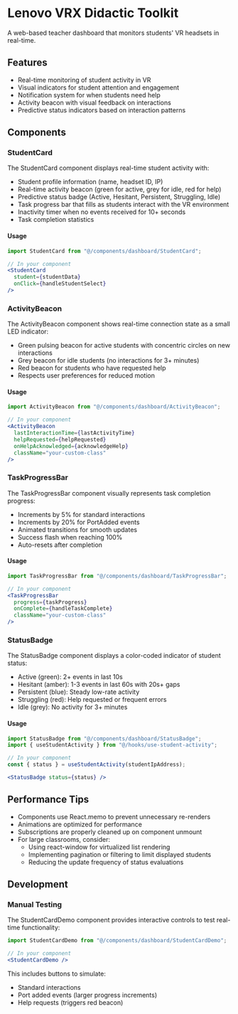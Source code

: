 
# Lenovo VRX Didactic Toolkit

A web-based teacher dashboard that monitors students' VR headsets in real-time.

## Features

- Real-time monitoring of student activity in VR
- Visual indicators for student attention and engagement
- Notification system for when students need help
- Activity beacon with visual feedback on interactions
- Predictive status indicators based on interaction patterns

## Components

### StudentCard

The StudentCard component displays real-time student activity with:

- Student profile information (name, headset ID, IP)
- Real-time activity beacon (green for active, grey for idle, red for help)
- Predictive status badge (Active, Hesitant, Persistent, Struggling, Idle)
- Task progress bar that fills as students interact with the VR environment
- Inactivity timer when no events received for 10+ seconds
- Task completion statistics

#### Usage

```jsx
import StudentCard from "@/components/dashboard/StudentCard";

// In your component
<StudentCard 
  student={studentData} 
  onClick={handleStudentSelect} 
/>
```

### ActivityBeacon

The ActivityBeacon component shows real-time connection state as a small LED indicator:

- Green pulsing beacon for active students with concentric circles on new interactions
- Grey beacon for idle students (no interactions for 3+ minutes)
- Red beacon for students who have requested help
- Respects user preferences for reduced motion

#### Usage

```jsx
import ActivityBeacon from "@/components/dashboard/ActivityBeacon";

// In your component
<ActivityBeacon
  lastInteractionTime={lastActivityTime}
  helpRequested={helpRequested}
  onHelpAcknowledged={acknowledgeHelp}
  className="your-custom-class"
/>
```

### TaskProgressBar

The TaskProgressBar component visually represents task completion progress:

- Increments by 5% for standard interactions
- Increments by 20% for PortAdded events
- Animated transitions for smooth updates
- Success flash when reaching 100%
- Auto-resets after completion

#### Usage

```jsx
import TaskProgressBar from "@/components/dashboard/TaskProgressBar";

// In your component
<TaskProgressBar
  progress={taskProgress}
  onComplete={handleTaskComplete}
  className="your-custom-class"
/>
```

### StatusBadge

The StatusBadge component displays a color-coded indicator of student status:

- Active (green): 2+ events in last 10s
- Hesitant (amber): 1-3 events in last 60s with 20s+ gaps
- Persistent (blue): Steady low-rate activity
- Struggling (red): Help requested or frequent errors
- Idle (grey): No activity for 3+ minutes

#### Usage

```jsx
import StatusBadge from "@/components/dashboard/StatusBadge";
import { useStudentActivity } from "@/hooks/use-student-activity";

// In your component
const { status } = useStudentActivity(studentIpAddress);

<StatusBadge status={status} />
```

## Performance Tips

- Components use React.memo to prevent unnecessary re-renders
- Animations are optimized for performance
- Subscriptions are properly cleaned up on component unmount
- For large classrooms, consider:
  - Using react-window for virtualized list rendering
  - Implementing pagination or filtering to limit displayed students
  - Reducing the update frequency of status evaluations

## Development

### Manual Testing

The StudentCardDemo component provides interactive controls to test real-time functionality:

```jsx
import StudentCardDemo from "@/components/dashboard/StudentCardDemo";

// In your component
<StudentCardDemo />
```

This includes buttons to simulate:
- Standard interactions
- Port added events (larger progress increments)
- Help requests (triggers red beacon)
